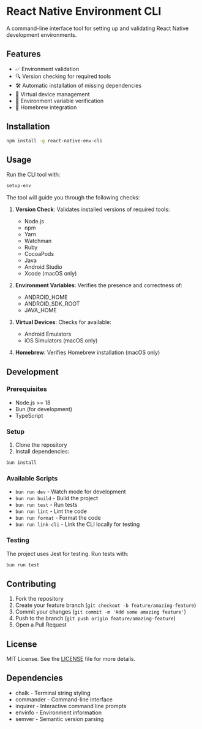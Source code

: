 # React Native Environment CLI

A command-line interface tool for setting up and validating React Native development environments.

## Features

- ✅ Environment validation
- 🔍 Version checking for required tools
- 🛠️ Automatic installation of missing dependencies
- 📱 Virtual device management
- 🔄 Environment variable verification
- 🍺 Homebrew integration

## Installation

```bash
npm install -g react-native-env-cli
```

## Usage

Run the CLI tool with:

```bash
setup-env
```

The tool will guide you through the following checks:

1. **Version Check**: Validates installed versions of required tools:
   - Node.js
   - npm
   - Yarn
   - Watchman
   - Ruby
   - CocoaPods
   - Java
   - Android Studio
   - Xcode (macOS only)

2. **Environment Variables**: Verifies the presence and correctness of:
   - ANDROID_HOME
   - ANDROID_SDK_ROOT
   - JAVA_HOME

3. **Virtual Devices**: Checks for available:
   - Android Emulators
   - iOS Simulators (macOS only)

4. **Homebrew**: Verifies Homebrew installation (macOS only)

## Development

### Prerequisites

- Node.js >= 18
- Bun (for development)
- TypeScript

### Setup

1. Clone the repository
2. Install dependencies:

```bash
bun install
```

### Available Scripts

- `bun run dev` - Watch mode for development
- `bun run build` - Build the project
- `bun run test` - Run tests
- `bun run lint` - Lint the code
- `bun run format` - Format the code
- `bun run link-cli` - Link the CLI locally for testing

### Testing

The project uses Jest for testing. Run tests with:

```bash
bun run test
```

## Contributing

1. Fork the repository
2. Create your feature branch (`git checkout -b feature/amazing-feature`)
3. Commit your changes (`git commit -m 'Add some amazing feature'`)
4. Push to the branch (`git push origin feature/amazing-feature`)
5. Open a Pull Request

## License

MIT License. See the [LICENSE](LICENSE) file for more details.

## Dependencies

- chalk - Terminal string styling
- commander - Command-line interface
- inquirer - Interactive command line prompts
- envinfo - Environment information
- semver - Semantic version parsing

